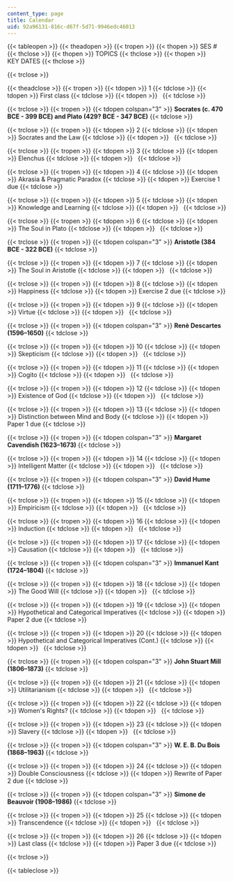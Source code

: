 ```yaml
---
content_type: page
title: Calendar
uid: 92a96131-816c-d67f-5d71-9946edc46013
---
```


{{< tableopen >}}
{{< theadopen >}}
{{< tropen >}}
{{< thopen >}}
SES #
{{< thclose >}}
{{< thopen >}}
TOPICS
{{< thclose >}}
{{< thopen >}}
KEY DATES
{{< thclose >}}

{{< trclose >}}

{{< theadclose >}}
{{< tropen >}}
{{< tdopen >}}
1
{{< tdclose >}}
{{< tdopen >}}
First class
{{< tdclose >}}
{{< tdopen >}}
 
{{< tdclose >}}

{{< trclose >}}
{{< tropen >}}
{{< tdopen colspan="3" >}}
**Socrates (c. 470 BCE - 399 BCE) and Plato (429? BCE - 347 BCE)**
{{< tdclose >}}

{{< trclose >}}
{{< tropen >}}
{{< tdopen >}}
2
{{< tdclose >}}
{{< tdopen >}}
Socrates and the Law
{{< tdclose >}}
{{< tdopen >}}
 
{{< tdclose >}}

{{< trclose >}}
{{< tropen >}}
{{< tdopen >}}
3
{{< tdclose >}}
{{< tdopen >}}
Elenchus
{{< tdclose >}}
{{< tdopen >}}
 
{{< tdclose >}}

{{< trclose >}}
{{< tropen >}}
{{< tdopen >}}
4
{{< tdclose >}}
{{< tdopen >}}
Akrasia & Pragmatic Paradox
{{< tdclose >}}
{{< tdopen >}}
Exercise 1 due
{{< tdclose >}}

{{< trclose >}}
{{< tropen >}}
{{< tdopen >}}
5
{{< tdclose >}}
{{< tdopen >}}
Knowledge and Learning
{{< tdclose >}}
{{< tdopen >}}
 
{{< tdclose >}}

{{< trclose >}}
{{< tropen >}}
{{< tdopen >}}
6
{{< tdclose >}}
{{< tdopen >}}
The Soul in Plato
{{< tdclose >}}
{{< tdopen >}}
 
{{< tdclose >}}

{{< trclose >}}
{{< tropen >}}
{{< tdopen colspan="3" >}}
**Aristotle (384 BCE - 322 BCE)**
{{< tdclose >}}

{{< trclose >}}
{{< tropen >}}
{{< tdopen >}}
7
{{< tdclose >}}
{{< tdopen >}}
The Soul in Aristotle
{{< tdclose >}}
{{< tdopen >}}
 
{{< tdclose >}}

{{< trclose >}}
{{< tropen >}}
{{< tdopen >}}
8
{{< tdclose >}}
{{< tdopen >}}
Happiness
{{< tdclose >}}
{{< tdopen >}}
Exercise 2 due
{{< tdclose >}}

{{< trclose >}}
{{< tropen >}}
{{< tdopen >}}
9
{{< tdclose >}}
{{< tdopen >}}
Virtue
{{< tdclose >}}
{{< tdopen >}}
 
{{< tdclose >}}

{{< trclose >}}
{{< tropen >}}
{{< tdopen colspan="3" >}}
**Renè Descartes (1596–1650)**
{{< tdclose >}}

{{< trclose >}}
{{< tropen >}}
{{< tdopen >}}
10
{{< tdclose >}}
{{< tdopen >}}
Skepticism
{{< tdclose >}}
{{< tdopen >}}
 
{{< tdclose >}}

{{< trclose >}}
{{< tropen >}}
{{< tdopen >}}
11
{{< tdclose >}}
{{< tdopen >}}
Cogito
{{< tdclose >}}
{{< tdopen >}}
 
{{< tdclose >}}

{{< trclose >}}
{{< tropen >}}
{{< tdopen >}}
12
{{< tdclose >}}
{{< tdopen >}}
Existence of God
{{< tdclose >}}
{{< tdopen >}}
 
{{< tdclose >}}

{{< trclose >}}
{{< tropen >}}
{{< tdopen >}}
13
{{< tdclose >}}
{{< tdopen >}}
Distinction between Mind and Body
{{< tdclose >}}
{{< tdopen >}}
Paper 1 due
{{< tdclose >}}

{{< trclose >}}
{{< tropen >}}
{{< tdopen colspan="3" >}}
**Margaret Cavendish (1623–1673)**
{{< tdclose >}}

{{< trclose >}}
{{< tropen >}}
{{< tdopen >}}
14
{{< tdclose >}}
{{< tdopen >}}
Intelligent Matter
{{< tdclose >}}
{{< tdopen >}}
 
{{< tdclose >}}

{{< trclose >}}
{{< tropen >}}
{{< tdopen colspan="3" >}}
**David Hume (1711–1776)**
{{< tdclose >}}

{{< trclose >}}
{{< tropen >}}
{{< tdopen >}}
15
{{< tdclose >}}
{{< tdopen >}}
Empiricism
{{< tdclose >}}
{{< tdopen >}}
 
{{< tdclose >}}

{{< trclose >}}
{{< tropen >}}
{{< tdopen >}}
16
{{< tdclose >}}
{{< tdopen >}}
Induction
{{< tdclose >}}
{{< tdopen >}}
 
{{< tdclose >}}

{{< trclose >}}
{{< tropen >}}
{{< tdopen >}}
17
{{< tdclose >}}
{{< tdopen >}}
Causation
{{< tdclose >}}
{{< tdopen >}}
 
{{< tdclose >}}

{{< trclose >}}
{{< tropen >}}
{{< tdopen colspan="3" >}}
**Immanuel Kant (1724–1804)**
{{< tdclose >}}

{{< trclose >}}
{{< tropen >}}
{{< tdopen >}}
18
{{< tdclose >}}
{{< tdopen >}}
The Good Will
{{< tdclose >}}
{{< tdopen >}}
 
{{< tdclose >}}

{{< trclose >}}
{{< tropen >}}
{{< tdopen >}}
19
{{< tdclose >}}
{{< tdopen >}}
Hypothetical and Categorical Imperatives
{{< tdclose >}}
{{< tdopen >}}
Paper 2 due
{{< tdclose >}}

{{< trclose >}}
{{< tropen >}}
{{< tdopen >}}
20
{{< tdclose >}}
{{< tdopen >}}
Hypothetical and Categorical Imperatives (Cont.)
{{< tdclose >}}
{{< tdopen >}}
 
{{< tdclose >}}

{{< trclose >}}
{{< tropen >}}
{{< tdopen colspan="3" >}}
**John Stuart Mill (1806–1873)**
{{< tdclose >}}

{{< trclose >}}
{{< tropen >}}
{{< tdopen >}}
21
{{< tdclose >}}
{{< tdopen >}}
Utilitarianism
{{< tdclose >}}
{{< tdopen >}}
 
{{< tdclose >}}

{{< trclose >}}
{{< tropen >}}
{{< tdopen >}}
22
{{< tdclose >}}
{{< tdopen >}}
Women's Rights?
{{< tdclose >}}
{{< tdopen >}}
 
{{< tdclose >}}

{{< trclose >}}
{{< tropen >}}
{{< tdopen >}}
23
{{< tdclose >}}
{{< tdopen >}}
Slavery
{{< tdclose >}}
{{< tdopen >}}
 
{{< tdclose >}}

{{< trclose >}}
{{< tropen >}}
{{< tdopen colspan="3" >}}
**W. E. B. Du Bois (1868–1963)**
{{< tdclose >}}

{{< trclose >}}
{{< tropen >}}
{{< tdopen >}}
24
{{< tdclose >}}
{{< tdopen >}}
Double Consciousness
{{< tdclose >}}
{{< tdopen >}}
Rewrite of Paper 2 due
{{< tdclose >}}

{{< trclose >}}
{{< tropen >}}
{{< tdopen colspan="3" >}}
**Simone de Beauvoir (1908–1986)**
{{< tdclose >}}

{{< trclose >}}
{{< tropen >}}
{{< tdopen >}}
25
{{< tdclose >}}
{{< tdopen >}}
Transcendence
{{< tdclose >}}
{{< tdopen >}}
 
{{< tdclose >}}

{{< trclose >}}
{{< tropen >}}
{{< tdopen >}}
26
{{< tdclose >}}
{{< tdopen >}}
Last class
{{< tdclose >}}
{{< tdopen >}}
Paper 3 due
{{< tdclose >}}

{{< trclose >}}

{{< tableclose >}}